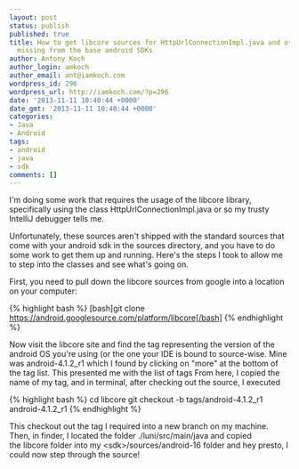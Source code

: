 ```yaml
---
layout: post
status: publish
published: true
title: How to get libcore sources for HttpUrlConnectionImpl.java and other classes
  missing from the base android SDKs
author: Antony Koch
author_login: amkoch
author_email: ant@iamkoch.com
wordpress_id: 296
wordpress_url: http://iamkoch.com/?p=296
date: '2013-11-11 10:40:44 +0000'
date_gmt: '2013-11-11 10:40:44 +0000'
categories:
- Java
- Android
tags:
- android
- java
- sdk
comments: []
---
```

I'm doing some work that requires the usage of the libcore library, specifically using the class HttpUrlConnectionImpl.java or so my trusty IntelliJ debugger tells me.

Unfortunately, these sources aren't shipped with the standard sources that come with your android sdk in the sources directory, and you have to do some work to get them up and running.
Here's the steps I took to allow me to step into the classes and see what's going on.

First, you need to pull down the libcore sources from google into a location on your computer:

{% highlight bash %}
[bash]git clone https://android.googlesource.com/platform/libcore[/bash]
{% endhighlight %}

Now visit the libcore site and find the tag representing the version of the android OS you're using (or the one your IDE is bound to source-wise. Mine was android-4.1.2_r1 which I found by clicking on "more" at the bottom of the tag list. This presented me with the list of tags
From here, I copied the name of my tag, and in terminal, after checking out the source, I executed

{% highlight bash %}
cd libcore
git checkout -b tags/android-4.1.2_r1 android-4.1.2_r1
{% endhighlight %}

This checkout out the tag I required into a new branch on my machine. Then, in finder, I located the folder ./luni/src/main/java and copied the libcore folder into my &lt;sdk&gt;/sources/android-16 folder and hey presto, I could now step through the source!
